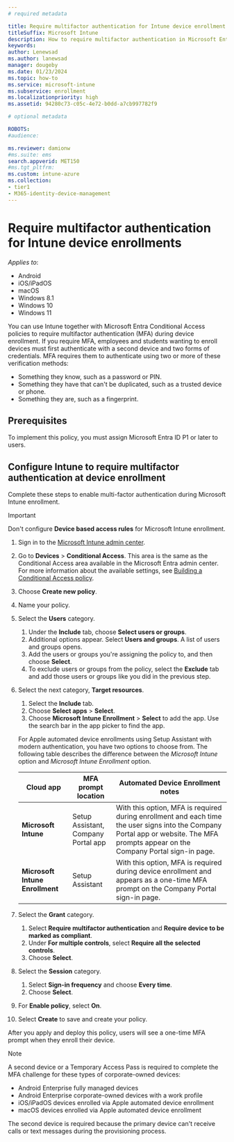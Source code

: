 ```yaml
---
# required metadata

title: Require multifactor authentication for Intune device enrollment
titleSuffix: Microsoft Intune
description: How to require multifactor authentication in Microsoft Entra ID for Intune device enrollment.
keywords:
author: Lenewsad
ms.author: lanewsad
manager: dougeby
ms.date: 01/23/2024
ms.topic: how-to
ms.service: microsoft-intune
ms.subservice: enrollment
ms.localizationpriority: high
ms.assetid: 94280c73-c05c-4e72-b0dd-a7cb997782f9

# optional metadata

ROBOTS:
#audience:

ms.reviewer: damionw
#ms.suite: ems
search.appverid: MET150
#ms.tgt_pltfrm:
ms.custom: intune-azure
ms.collection:
- tier1
- M365-identity-device-management
---
```

# Require multifactor authentication for Intune device enrollments  

*Applies to*: 
 * Android
 * iOS/iPadOS
 * macOS
 * Windows 8.1
 * Windows 10
 * Windows 11  


You can use Intune together with Microsoft Entra Conditional Access policies to require multifactor authentication (MFA) during device enrollment. If you require MFA, employees and students wanting to enroll devices must first authenticate with a second device and two forms of credentials.  MFA requires them to authenticate using two or more of these verification methods:  

- Something they know, such as a password or PIN.  
- Something they have that can't be duplicated, such as a trusted device or phone.        
- Something they are, such as a fingerprint.  

## Prerequisites  
To implement this policy, you must assign Microsoft Entra ID P1 or later to users.   

## Configure Intune to require multifactor authentication at device enrollment

Complete these steps to enable multi-factor authentication during Microsoft Intune enrollment. 

> [!IMPORTANT]
> Don't configure **Device based access rules** for Microsoft Intune enrollment.  

1. Sign in to the [Microsoft Intune admin center](https://go.microsoft.com/fwlink/?linkid=2109431).  
1. Go to **Devices** > **Conditional Access**. This area is the same as the Conditional Access area available in the Microsoft Entra admin center. For more information about the available settings, see [Building a Conditional Access policy](/entra/identity/conditional-access/concept-conditional-access-policies).  
1. Choose **Create new policy**.  
1. Name your policy.      
1. Select the **Users** category.
   1. Under the **Include** tab, choose **Select users or groups**.
   2. Additional options appear. Select **Users and groups**. A list of users and groups opens. 
   3. Add the users or groups you're assigning the policy to, and then choose **Select**.    
   4. To exclude users or groups from the policy, select the **Exclude** tab and add those users or groups like you did in the previous step.    
1. Select the next category, **Target resources**.  
   1. Select the **Include** tab.  
   2. Choose **Select apps** > **Select**.   
   3. Choose **Microsoft Intune Enrollment** > **Select** to add the app. Use the search bar in the app picker to find the app.   
     
     For Apple automated device enrollments using Setup Assistant with modern authentication, you have two options to choose from. The following table describes the difference between the *Microsoft Intune* option and *Microsoft Intune Enrollment* option.      
    
     | Cloud app | MFA prompt location | Automated Device Enrollment notes |
     | --- | --- | --- |
     | **Microsoft Intune** | Setup Assistant,<br>Company Portal app | With this option, MFA is required during enrollment and each time the user signs into the Company Portal app or website. The MFA prompts appear on the Company Portal sign-in page. |  
     | **Microsoft Intune Enrollment** | Setup Assistant | With this option, MFA is required during device enrollment and appears as a one-time MFA prompt on the Company Portal sign-in page. |

1. Select the **Grant** category.  
   1. Select **Require multifactor authentication** and **Require device to be marked as compliant**.
   1. Under **For multiple controls**, select **Require all the selected controls**.  
   1. Choose **Select**.
1. Select the **Session** category.  
   1. Select **Sign-in frequency** and choose **Every time**.  
   1. Choose **Select**.  
1. For **Enable policy**, select **On**.
1. Select **Create** to save and create your policy.  

After you apply and deploy this policy, users will see a one-time MFA prompt when they enroll their device. 

> [!NOTE]
> A second device or a Temporary Access Pass is required to complete the MFA challenge for these types of corporate-owned devices:  
>
> - Android Enterprise fully managed devices  
> - Android Enterprise corporate-owned devices with a work profile  
> - iOS/iPadOS devices enrolled via Apple automated device enrollment  
> - macOS devices enrolled via Apple automated device enrollment  
>
> The second device is required because the primary device can't receive calls or text messages during the provisioning process.  

